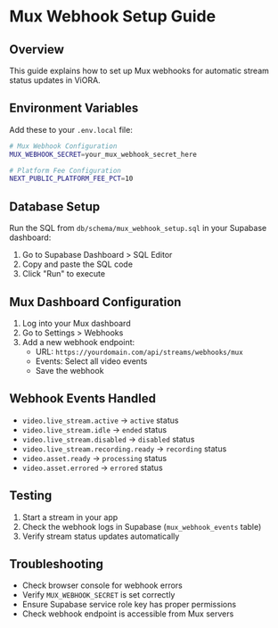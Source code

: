 # Mux Webhook Setup Guide

## Overview

This guide explains how to set up Mux webhooks for automatic stream status updates in ViORA.

## Environment Variables

Add these to your `.env.local` file:

```bash
# Mux Webhook Configuration
MUX_WEBHOOK_SECRET=your_mux_webhook_secret_here

# Platform Fee Configuration
NEXT_PUBLIC_PLATFORM_FEE_PCT=10
```

## Database Setup

Run the SQL from `db/schema/mux_webhook_setup.sql` in your Supabase dashboard:

1. Go to Supabase Dashboard > SQL Editor
2. Copy and paste the SQL code
3. Click "Run" to execute

## Mux Dashboard Configuration

1. Log into your Mux dashboard
2. Go to Settings > Webhooks
3. Add a new webhook endpoint:
   - URL: `https://yourdomain.com/api/streams/webhooks/mux`
   - Events: Select all video events
   - Save the webhook

## Webhook Events Handled

- `video.live_stream.active` → `active` status
- `video.live_stream.idle` → `ended` status
- `video.live_stream.disabled` → `disabled` status
- `video.live_stream.recording.ready` → `recording` status
- `video.asset.ready` → `processing` status
- `video.asset.errored` → `errored` status

## Testing

1. Start a stream in your app
2. Check the webhook logs in Supabase (`mux_webhook_events` table)
3. Verify stream status updates automatically

## Troubleshooting

- Check browser console for webhook errors
- Verify `MUX_WEBHOOK_SECRET` is set correctly
- Ensure Supabase service role key has proper permissions
- Check webhook endpoint is accessible from Mux servers
